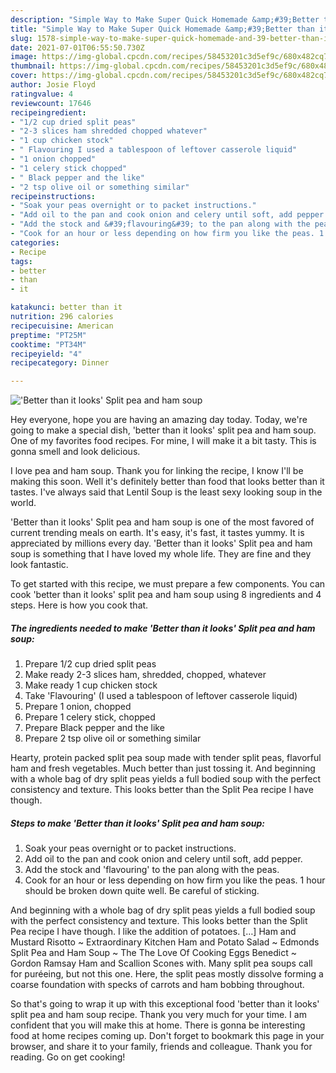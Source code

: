 ```yaml
---
description: "Simple Way to Make Super Quick Homemade &amp;#39;Better than it looks&amp;#39; Split pea and ham soup"
title: "Simple Way to Make Super Quick Homemade &amp;#39;Better than it looks&amp;#39; Split pea and ham soup"
slug: 1578-simple-way-to-make-super-quick-homemade-and-39-better-than-it-looks-and-39-split-pea-and-ham-soup
date: 2021-07-01T06:55:50.730Z
image: https://img-global.cpcdn.com/recipes/58453201c3d5ef9c/680x482cq70/better-than-it-looks-split-pea-and-ham-soup-recipe-main-photo.jpg
thumbnail: https://img-global.cpcdn.com/recipes/58453201c3d5ef9c/680x482cq70/better-than-it-looks-split-pea-and-ham-soup-recipe-main-photo.jpg
cover: https://img-global.cpcdn.com/recipes/58453201c3d5ef9c/680x482cq70/better-than-it-looks-split-pea-and-ham-soup-recipe-main-photo.jpg
author: Josie Floyd
ratingvalue: 4
reviewcount: 17646
recipeingredient:
- "1/2 cup dried split peas"
- "2-3 slices ham shredded chopped whatever"
- "1 cup chicken stock"
- " Flavouring I used a tablespoon of leftover casserole liquid"
- "1 onion chopped"
- "1 celery stick chopped"
- " Black pepper and the like"
- "2 tsp olive oil or something similar"
recipeinstructions:
- "Soak your peas overnight or to packet instructions."
- "Add oil to the pan and cook onion and celery until soft, add pepper."
- "Add the stock and &#39;flavouring&#39; to the pan along with the peas."
- "Cook for an hour or less depending on how firm you like the peas. 1 hour should be broken down quite well. Be careful of sticking."
categories:
- Recipe
tags:
- better
- than
- it

katakunci: better than it 
nutrition: 296 calories
recipecuisine: American
preptime: "PT25M"
cooktime: "PT34M"
recipeyield: "4"
recipecategory: Dinner

---
```



![&#39;Better than it looks&#39; Split pea and ham soup](https://img-global.cpcdn.com/recipes/58453201c3d5ef9c/680x482cq70/better-than-it-looks-split-pea-and-ham-soup-recipe-main-photo.jpg)

Hey everyone, hope you are having an amazing day today. Today, we're going to make a special dish, &#39;better than it looks&#39; split pea and ham soup. One of my favorites food recipes. For mine, I will make it a bit tasty. This is gonna smell and look delicious.

I love pea and ham soup. Thank you for linking the recipe, I know I&#39;ll be making this soon. Well it&#39;s definitely better than food that looks better than it tastes. I&#39;ve always said that Lentil Soup is the least sexy looking soup in the world.

&#39;Better than it looks&#39; Split pea and ham soup is one of the most favored of current trending meals on earth. It's easy, it's fast, it tastes yummy. It is appreciated by millions every day. &#39;Better than it looks&#39; Split pea and ham soup is something that I have loved my whole life. They are fine and they look fantastic.


To get started with this recipe, we must prepare a few components. You can cook &#39;better than it looks&#39; split pea and ham soup using 8 ingredients and 4 steps. Here is how you cook that.

<!--inarticleads1-->

##### The ingredients needed to make &#39;Better than it looks&#39; Split pea and ham soup:

1. Prepare 1/2 cup dried split peas
1. Make ready 2-3 slices ham, shredded, chopped, whatever
1. Make ready 1 cup chicken stock
1. Take  &#39;Flavouring&#39; (I used a tablespoon of leftover casserole liquid)
1. Prepare 1 onion, chopped
1. Prepare 1 celery stick, chopped
1. Prepare  Black pepper and the like
1. Prepare 2 tsp olive oil or something similar


Hearty, protein packed split pea soup made with tender split peas, flavorful ham and fresh vegetables. Much better than just tossing it. And beginning with a whole bag of dry split peas yields a full bodied soup with the perfect consistency and texture. This looks better than the Split Pea recipe I have though. 

<!--inarticleads2-->

##### Steps to make &#39;Better than it looks&#39; Split pea and ham soup:

1. Soak your peas overnight or to packet instructions.
1. Add oil to the pan and cook onion and celery until soft, add pepper.
1. Add the stock and &#39;flavouring&#39; to the pan along with the peas.
1. Cook for an hour or less depending on how firm you like the peas. 1 hour should be broken down quite well. Be careful of sticking.


And beginning with a whole bag of dry split peas yields a full bodied soup with the perfect consistency and texture. This looks better than the Split Pea recipe I have though. I like the addition of potatoes. […] Ham and Mustard Risotto ~ Extraordinary Kitchen Ham and Potato Salad ~ Edmonds Split Pea and Ham Soup ~ The The Love Of Cooking Eggs Benedict ~ Gordon Ramsay Ham and Scallion Scones with. Many split pea soups call for puréeing, but not this one. Here, the split peas mostly dissolve forming a coarse foundation with specks of carrots and ham bobbing throughout. 

So that's going to wrap it up with this exceptional food &#39;better than it looks&#39; split pea and ham soup recipe. Thank you very much for your time. I am confident that you will make this at home. There is gonna be interesting food at home recipes coming up. Don't forget to bookmark this page in your browser, and share it to your family, friends and colleague. Thank you for reading. Go on get cooking!

